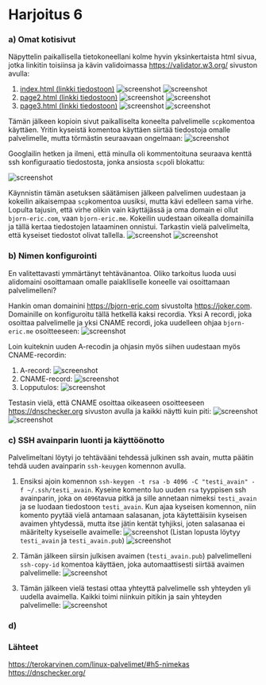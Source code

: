 # Harjoitus 6

### a) Omat kotisivut

Näpyttelin paikallisella tietokoneellani kolme hyvin yksinkertaista html sivua, jotka linkitin toisiinsa ja kävin validoimassa https://validator.w3.org/ sivuston avulla: 

1. [index.html (linkki tiedostoon)](./screenshots/h6/html/index.html)
    <img src="./screenshots/h6/screenshots/1.png" alt="screenshot">
    <img src="./screenshots/h6/screenshots/4.png" alt="screenshot">
2.  [page2.html (linkki tiedostoon)](./screenshots/h6/html/index.html)
    <img src="./screenshots/h6/screenshots/2.png" alt="screenshot">
    <img src="./screenshots/h6/screenshots/5.png" alt="screenshot">
3.  [page3.html (linkki tiedostoon)](./screenshots/h6/html/index.html)
    <img src="./screenshots/h6/screenshots/3.png" alt="screenshot"> 
    <img src="./screenshots/h6/screenshots/6.png" alt="screenshot"> 

Tämän jälkeen kopioin sivut paikalliselta koneelta palvelimelle `scp`komentoa käyttäen. Yritin kyseistä komentoa käyttäen siirtää tiedostoja omalle palvelimelle, mutta törmästin seuraavaan ongelmaan:
    <img src="./screenshots/h6/screenshots/8.png" alt="screenshot"> 

Googlailin hetken ja ilmeni, että minulla oli kommentoituna seuraava kenttä ssh konfiguraatio tiedostosta, jonka ansiosta `scp`oli blokattu:
    
<img src="./screenshots/h6/screenshots/9.png" alt="screenshot"> 

Käynnistin tämän asetuksen säätämisen jälkeen palvelimen uudestaan ja kokeilin aikaisempaa `scp`komentoa uusiksi, mutta kävi edelleen sama virhe. Lopulta tajusin, että virhe olikin vain käyttäjässä ja oma domain ei ollut `bjorn-eric.com`, vaan `bjorn-eric.me`. Kokeilin uudestaan oikealla domainilla ja tällä kertaa tiedostojen lataaminen onnistui. Tarkastin vielä palvelimelta, että kyseiset tiedostot olivat tallella.
<img src="./screenshots/h6/screenshots/10.png" alt="screenshot"> 
<img src="./screenshots/h6/screenshots/11.png" alt="screenshot"> 



### b) Nimen konfigurointi

En valitettavasti ymmärtänyt tehtävänantoa. Oliko tarkoitus luoda uusi alidomaini osoittamaan omalle paiaklliselle koneelle vai osoittamaan palvelimelleni?

Hankin oman domainini https://bjorn-eric.com sivustolta https://joker.com. Domainille on konfiguroitu tällä hetkellä kaksi recordia. Yksi A recordi, joka osoittaa palvelimelle ja yksi CNAME recordi, joka uudelleen ohjaa `bjorn-eric.me` osoitteeseen:
<img src="./screenshots/h6/screenshots/7.png" alt="screenshot">

Loin kuiteknin uuden A-recodin ja ohjasin myös siihen uudestaan myös CNAME-recordin:

1. A-record:
    <img src="./screenshots/h6/screenshots/12.png" alt="screenshot">
2. CNAME-record:
    <img src="./screenshots/h6/screenshots/13.png" alt="screenshot">
3. Lopputulos:
    <img src="./screenshots/h6/screenshots/14.png" alt="screenshot">

Testasin vielä, että CNAME osoittaa oikeaseen osoitteeseen https://dnschecker.org sivuston avulla ja kaikki näytti kuin piti: 
    <img src="./screenshots/h6/screenshots/15.png" alt="screenshot">
    <img src="./screenshots/h6/screenshots/16.png" alt="screenshot">
    
    
### c) SSH avainparin luonti ja käyttöönotto

Palvelimeltani löytyi jo tehtävääni tehdessä julkinen ssh avain, mutta päätin tehdä uuden avainparin `ssh-keuygen` komennon avulla.

1. Ensiksi ajoin komennon `ssh-keygen -t rsa -b 4096 -C "testi_avain" -f ~/.ssh/testi_avain`. Kyseine komento luo uuden `rsa` tyyppisen ssh avainparin, joka on `4096`tavua pitkä ja sille annetaan nimeksi `testi_avain` ja se luodaan tiedostoon `testi_avain`. Kun ajaa kyseisen komennon, niin komento pyytää vielä antamaan salasanan, jota käytettäisiin kyseisen avaimen yhtydessä, mutta itse jätin kentät tyhjiksi, joten salasanaa ei määritelty kyseiselle avaimelle:
    <img src="./screenshots/h6/screenshots/18.png" alt="screenshot">
    (Listan lopusta löytyy `testi_avain` ja `testi_avain.pub`)
    <img src="./screenshots/h6/screenshots/17.png" alt="screenshot">

2. Tämän jälkeen siirsin julkisen avaimen (`testi_avain.pub`) palvelimelleni `ssh-copy-id` komentoa käyttäen, joka automaattisesti siirtää avaimen palvelimelle:
    <img src="./screenshots/h6/screenshots/19.png" alt="screenshot">

3. Tämän jälkeen vielä testasi ottaa yhteyttä palvelimelle ssh yhteyden yli uudella avaimella. Kaikki toimi niinkuin pitikin ja sain yhteyden palvelimelle: 
    <img src="./screenshots/h6/screenshots/20.png" alt="screenshot">
    
    
### d)

### Lähteet
https://terokarvinen.com/linux-palvelimet/#h5-nimekas 
https://dnschecker.org/
